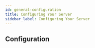 ```yaml
---
id: general-configuration
title: Configuring Your Server
sidebar_label: Configuring Your Server
---
```


## Configuration
